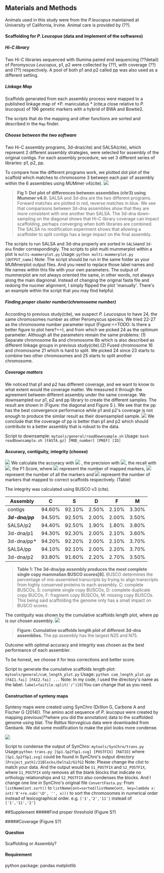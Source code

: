 ## Materials and Methods
Animals used in this study were from the *P.leucopus* maintained at University of California, Irvine. Animal care is provided by (??).

#### Scaffolding for *P. Leucopus* (data and implement of the softwares)
##### Hi-C library
Two Hi-C libraries sequenced with Illumina paired end sequencing (??detail) of *Peromyscus Leucopus*, p1, p2 were collected by (??), with coverage (??) and (??) respectively. A pool of both p1 and p2 called pp was also used as a different setting. 

##### Linkage Map
Scaffolds generated from each assembly process were mapped to a published linkage map of *P. maniculatus * (cite;a close relative to *P. leucopus*) of 196 genetic markers with a hybrid of BWA and Bowtie2. 

The scripts that do the mapping and other functions are sorted and described in the `Map` finder. 

##### Choose between the two software
Two Hi-C assembly programs, 3d-dna(cite) and SALSA(cite), which represent 2 different assembly strategies, were selected for assembly of the original contigs. For each assembly procedure, we set 3 different series of libraries: p1, p2, pp.

To compare how the different programs work, we plotted dot plot of the scaffold which matches to chromosome 3 between each pair of assembly within the 6 assemblies using MUMmer v4(cite). 
![](./Figures/comp_scf.png)
>**Fig 1: Dot plot of differences between assemblies (chr3) using Mummer v4.0.**
SALSA and 3d-dna are the two different programs. Forward matches are plotted in red, reverse matches in blue. We see that comparisons between 3d-dna assemblies show that they are more consistent with one another than SALSA. The 3d-dna down-sampling on the diagonal shows that Hi-C library coverage can impact scaffolding, perhaps converging when both libraries are combined. The SALSA no modification experiment shows that allowing a scaffolder to split contigs has a large impact on the final assembly.

The scripts to run SALSA and 3d-dna properly are sorted in `SALSA`and `3d-dna` finder correspondingly.
The scripts to plot multi mummerplot within a plot is `multi-mummerplot.py`
Usage: 
`python multi-mummerplot.py [OUTPUT_name]`
Note: The script should be run in the same folder as your MUMmerplot output files. And you need to replace those label names and file names within this file with your own parameters. The output of mummerplot are not always oriented the same, in other words, not always along the main diagnonal. Instead of changing the original fasta file and redoing the nucmer alignment, I simply flipped the plot 'manually'. There's an example within the script that you may find helpful.


##### Finding proper cluster number(chromosome number)
According to previous study(cite), we suspect *P. Leucospus* to have 24, the same chromosomes number as other Peromyscus species. We tried 22-27 as the chromosome number parameter input (Figure:==TODO: Is there a better figure to plot here?==), and from which we picked 24 as the optimum parameter. Although all the parameters remain the same problems: (1) Separate chromosome 8a and chromosome 8b which is also described as different linkage groups in previous study(cite).(2) Fused chromosome 16 and chromosome 21 which is hard to split. We picked 24 since 23 starts to combine two other chromosomes and 25 starts to split another chromosome. 

##### Coverage matters
We noticed that p1 and p2 has different coverage, and we want to know to what extent would the coverage matter. We measured it through the agreement between different assembly under the same coverage. We downsampled our p1, p2 and pp library to create the different samples. The result are shown in (Figure: the diagonal and Figure S ). We see that the pp has the best convergence performance while p1 and p2's coverage is not enough to produce the similar result as their downsampled sample.
![](./Figures/comp_scf.png)
We conclude that the coverage of pp is better than p1 and p2 which should contribute to a better assembly that is robust to the data.

Script to downsample: `mytools/general/readDownsample.sh`
Usage: `bash readDownsample.sh [FASTA.gz] [MOD_number] [PREF] [ID]`

#### Accuracy, contiguity, integrity (choose)
![](./Figures/genome.png)
We calculate the accuracy with ![](http://chart.googleapis.com/chart?cht=tx&chl=\Large%20A=\frac{N_M}{N_A})
, the  precision with ![](http://chart.googleapis.com/chart?cht=tx&chl=\Large%20P=\frac{N_C}{N_M}), the recall with ![](http://chart.googleapis.com/chart?cht=tx&chl=\Large%20R=\frac{N_C}{N_A}), the F1 Score, where ![](http://chart.googleapis.com/chart?cht=tx&chl=\Large%20N_M) represent the number of mapped markers, ![](http://chart.googleapis.com/chart?cht=tx&chl=\Large%20N_A) represent the number of all the markers and ![](http://chart.googleapis.com/chart?cht=tx&chl=\Large%20N_C) represent the number of markers that mapped to correct scaffolds respectively. (Table)

The integrity was calculated using BUSCO v3 (cite). 


| Assembly | C  | S  | D  | F  | M  |
| -------- |--- | --- | --- | --- | --- |
| contigs  | 94.60% | 92.10% | 2.50% | 2.10% | 3.30% |
| ***3d-dna/pp*** |94.50%|92.50%|2.00%|2.00%|3.50%|
| SALSA/p2|94.40%|92.50%|1.90%|1.80%|3.80%|
|3d-dna/p1|94.30%|92.30%|2.00%|2.10%|3.60%
|3d-dna/pp*|94.20%|92.20%|2.00%|2.10%|3.70%
|SALSA/pp|94.10%|92.10%|2.00%|2.20%|3.70%
|3d-dna/p2|93.80%|91.60%|2.20%|2.70%|3.50%



>**Table 1: The 3d-dna/pp assembly produces the most complete single copy mammalian BUSCO scores[8].** 
BUSCO determines the percentage of mis-assembled transcripts by trying to align transcripts from highly conserved proteins to each assembly.
C: complete BUSCOs, S: complete single copy BUSCOs, D: complete duplicate copy BUCOs, F: fragment copy BUSCOs, M: missing copy BUSCOs. This being said scaffolding the genome only has a small impact on BUSCO scores.

The contiguity was shown by the cumulative scaffolds length plot, where pp is our chosen assembly.
 ![](./Figures/cum_length_plot.png)
>**Figure: Cumulative scaffolds length plot of different 3d-dna assemblies.** 
>The pp assembly has the largest N25 and N75.


Outcome with optimal accuracy and integrity was chosen as the best performance of each assembler.

To be honest, we choose it for less corrections and better score.

Script to generate the cumulative scaffolds length plot: `mytools/general/cum_length_plot.py`
Usage: `python cum_length_plot.py [FAI1.fai] [FAI2.fai] ...`
Note: In my code, I used the directory's name as the label. `label=faifile.split('/')[0]`You can change that as you need. 

#### Construction of synteny maps
Synteny maps were created using SynChro (Drillon G, Carbone A and Fischer G (2014)). The amino acid sequence of *P. leucopus* were created by mapping previous(??where you did the annotation) data to the scaffolded genome using blat. The *Rattus Norvegicus* data were downloaded from Genbank. We did some modification to make the plot looks more condense.

![](./Figures/SyntenyBlocks.png)

Script to condense the output of SynChro: `mytools/SynChro/trans.py`
Usage:`python trans.py [Sp1.Sp2fSp1.svg] [POSTFIX] [RATIO]` where `[Sp1.Sp2fSp1.svg]` could be found in SynChro's output directory `[Project_path]/21Blocks/Delta2/G1fG2`
Note: Please change the clist to match your data. And the output would be `S1_POSTFIX` and `S2_POSTFIX`, where `S1_POSTFIX` only removes all the blank blocks that indicate no orthology relationships and `S2_POSTFIX` also condenses the blocks. And I change one line in SynChro's original file `ConvertFasta.py`:
From
`listNameCont.sort()`
to
 `listNameCont=sorted(listNameCont, key=lambda x: int('0'+re.sub('\D', '', x)))` 
 to sort the chromosomes in numerical order instead of lexicographical order. e.g. `['1','2','11']` instead of `['1','11','2']`



##Supplement
#####Find proper threshold
(Figure S?)

#####Coverage
(Figure S?)


#### Question
Scaffolding or Assembly?


#### Requirement 
python package:
pandas
matplotlib

